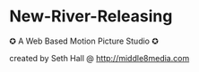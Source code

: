 New-River-Releasing
===================

✪  A Web Based Motion Picture Studio  ✪

created by Seth Hall @ http://middle8media.com